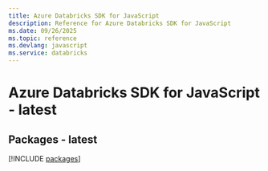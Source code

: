 ```yaml
---
title: Azure Databricks SDK for JavaScript
description: Reference for Azure Databricks SDK for JavaScript
ms.date: 09/26/2025
ms.topic: reference
ms.devlang: javascript
ms.service: databricks
---
```

# Azure Databricks SDK for JavaScript - latest
## Packages - latest
[!INCLUDE [packages](databricks-index.md)]